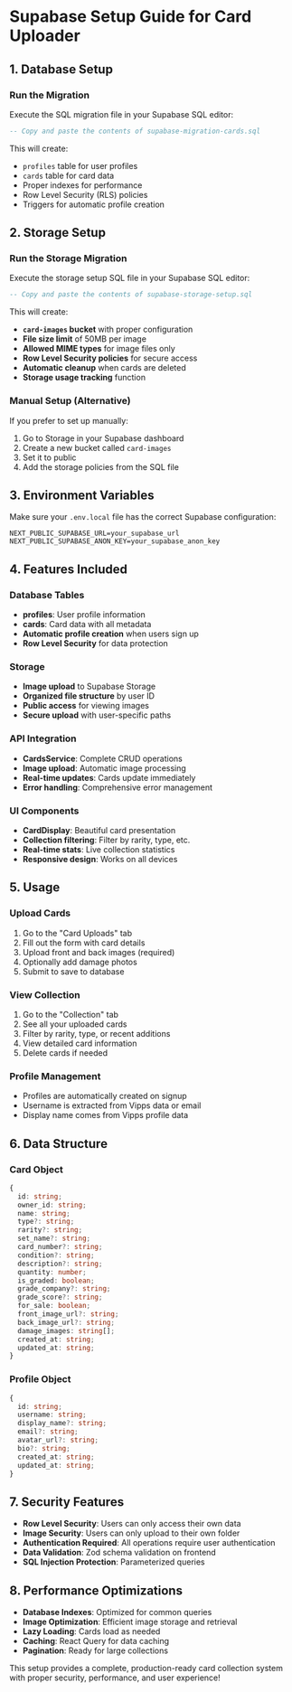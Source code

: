 # Supabase Setup Guide for Card Uploader

## 1. Database Setup

### Run the Migration

Execute the SQL migration file in your Supabase SQL editor:

```sql
-- Copy and paste the contents of supabase-migration-cards.sql
```

This will create:

- `profiles` table for user profiles
- `cards` table for card data
- Proper indexes for performance
- Row Level Security (RLS) policies
- Triggers for automatic profile creation

## 2. Storage Setup

### Run the Storage Migration

Execute the storage setup SQL file in your Supabase SQL editor:

```sql
-- Copy and paste the contents of supabase-storage-setup.sql
```

This will create:

- **`card-images` bucket** with proper configuration
- **File size limit** of 50MB per image
- **Allowed MIME types** for image files only
- **Row Level Security policies** for secure access
- **Automatic cleanup** when cards are deleted
- **Storage usage tracking** function

### Manual Setup (Alternative)

If you prefer to set up manually:

1. Go to Storage in your Supabase dashboard
2. Create a new bucket called `card-images`
3. Set it to public
4. Add the storage policies from the SQL file

## 3. Environment Variables

Make sure your `.env.local` file has the correct Supabase configuration:

```env
NEXT_PUBLIC_SUPABASE_URL=your_supabase_url
NEXT_PUBLIC_SUPABASE_ANON_KEY=your_supabase_anon_key
```

## 4. Features Included

### Database Tables

- **profiles**: User profile information
- **cards**: Card data with all metadata
- **Automatic profile creation** when users sign up
- **Row Level Security** for data protection

### Storage

- **Image upload** to Supabase Storage
- **Organized file structure** by user ID
- **Public access** for viewing images
- **Secure upload** with user-specific paths

### API Integration

- **CardsService**: Complete CRUD operations
- **Image upload**: Automatic image processing
- **Real-time updates**: Cards update immediately
- **Error handling**: Comprehensive error management

### UI Components

- **CardDisplay**: Beautiful card presentation
- **Collection filtering**: Filter by rarity, type, etc.
- **Real-time stats**: Live collection statistics
- **Responsive design**: Works on all devices

## 5. Usage

### Upload Cards

1. Go to the "Card Uploads" tab
2. Fill out the form with card details
3. Upload front and back images (required)
4. Optionally add damage photos
5. Submit to save to database

### View Collection

1. Go to the "Collection" tab
2. See all your uploaded cards
3. Filter by rarity, type, or recent additions
4. View detailed card information
5. Delete cards if needed

### Profile Management

- Profiles are automatically created on signup
- Username is extracted from Vipps data or email
- Display name comes from Vipps profile data

## 6. Data Structure

### Card Object

```typescript
{
  id: string;
  owner_id: string;
  name: string;
  type?: string;
  rarity?: string;
  set_name?: string;
  card_number?: string;
  condition?: string;
  description?: string;
  quantity: number;
  is_graded: boolean;
  grade_company?: string;
  grade_score?: string;
  for_sale: boolean;
  front_image_url?: string;
  back_image_url?: string;
  damage_images: string[];
  created_at: string;
  updated_at: string;
}
```

### Profile Object

```typescript
{
  id: string;
  username: string;
  display_name?: string;
  email?: string;
  avatar_url?: string;
  bio?: string;
  created_at: string;
  updated_at: string;
}
```

## 7. Security Features

- **Row Level Security**: Users can only access their own data
- **Image Security**: Users can only upload to their own folder
- **Authentication Required**: All operations require user authentication
- **Data Validation**: Zod schema validation on frontend
- **SQL Injection Protection**: Parameterized queries

## 8. Performance Optimizations

- **Database Indexes**: Optimized for common queries
- **Image Optimization**: Efficient image storage and retrieval
- **Lazy Loading**: Cards load as needed
- **Caching**: React Query for data caching
- **Pagination**: Ready for large collections

This setup provides a complete, production-ready card collection system with proper security, performance, and user experience!
